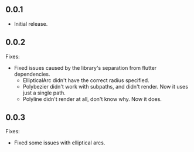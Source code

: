 ## 0.0.1

- Initial release.

## 0.0.2

Fixes:

- Fixed issues caused by the library's separation from
  flutter dependencies.
  - EllipticalArc didn't have the correct radius specified.
  - Polybezier didn't work with subpaths, and didn't render. Now it uses just a single
    path.
  - Polyline didn't render at all, don't know why. Now it does.

## 0.0.3

Fixes:

- Fixed some issues with elliptical arcs.
